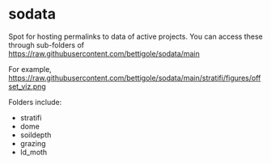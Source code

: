 # sodata
Spot for hosting permalinks to data of active projects. You can access these through sub-folders of https://raw.githubusercontent.com/bettigole/sodata/main

For example, https://raw.githubusercontent.com/bettigole/sodata/main/stratifi/figures/offset_viz.png

Folders include:
* stratifi
* dome
* soildepth
* grazing
* ld_moth
